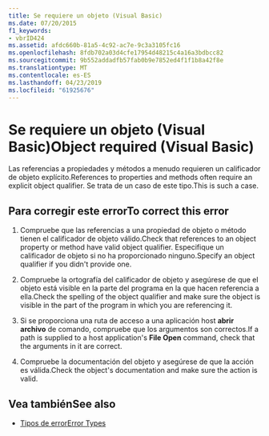```yaml
---
title: Se requiere un objeto (Visual Basic)
ms.date: 07/20/2015
f1_keywords:
- vbrID424
ms.assetid: afdc660b-81a5-4c92-ac7e-9c3a3105fc16
ms.openlocfilehash: 8fdb702a03d4cfe17954d48215c4a16a3bdbcc82
ms.sourcegitcommit: 9b552addadfb57fab0b9e7852ed4f1f1b8a42f8e
ms.translationtype: MT
ms.contentlocale: es-ES
ms.lasthandoff: 04/23/2019
ms.locfileid: "61925676"
---
```

# <a name="object-required-visual-basic"></a><span data-ttu-id="c1a90-102">Se requiere un objeto (Visual Basic)</span><span class="sxs-lookup"><span data-stu-id="c1a90-102">Object required (Visual Basic)</span></span>
<span data-ttu-id="c1a90-103">Las referencias a propiedades y métodos a menudo requieren un calificador de objeto explícito.</span><span class="sxs-lookup"><span data-stu-id="c1a90-103">References to properties and methods often require an explicit object qualifier.</span></span> <span data-ttu-id="c1a90-104">Se trata de un caso de este tipo.</span><span class="sxs-lookup"><span data-stu-id="c1a90-104">This is such a case.</span></span>  
  
## <a name="to-correct-this-error"></a><span data-ttu-id="c1a90-105">Para corregir este error</span><span class="sxs-lookup"><span data-stu-id="c1a90-105">To correct this error</span></span>  
  
1. <span data-ttu-id="c1a90-106">Compruebe que las referencias a una propiedad de objeto o método tienen el calificador de objeto válido.</span><span class="sxs-lookup"><span data-stu-id="c1a90-106">Check that references to an object property or method have valid object qualifier.</span></span> <span data-ttu-id="c1a90-107">Especifique un calificador de objeto si no ha proporcionado ninguno.</span><span class="sxs-lookup"><span data-stu-id="c1a90-107">Specify an object qualifier if you didn't provide one.</span></span>  
  
2. <span data-ttu-id="c1a90-108">Compruebe la ortografía del calificador de objeto y asegúrese de que el objeto está visible en la parte del programa en la que hacen referencia a ella.</span><span class="sxs-lookup"><span data-stu-id="c1a90-108">Check the spelling of the object qualifier and make sure the object is visible in the part of the program in which you are referencing it.</span></span>  
  
3. <span data-ttu-id="c1a90-109">Si se proporciona una ruta de acceso a una aplicación host **abrir archivo** de comando, compruebe que los argumentos son correctos.</span><span class="sxs-lookup"><span data-stu-id="c1a90-109">If a path is supplied to a host application's **File Open** command, check that the arguments in it are correct.</span></span>  
  
4. <span data-ttu-id="c1a90-110">Compruebe la documentación del objeto y asegúrese de que la acción es válida.</span><span class="sxs-lookup"><span data-stu-id="c1a90-110">Check the object's documentation and make sure the action is valid.</span></span>  
  
## <a name="see-also"></a><span data-ttu-id="c1a90-111">Vea también</span><span class="sxs-lookup"><span data-stu-id="c1a90-111">See also</span></span>

- [<span data-ttu-id="c1a90-112">Tipos de error</span><span class="sxs-lookup"><span data-stu-id="c1a90-112">Error Types</span></span>](../../../visual-basic/programming-guide/language-features/error-types.md)
